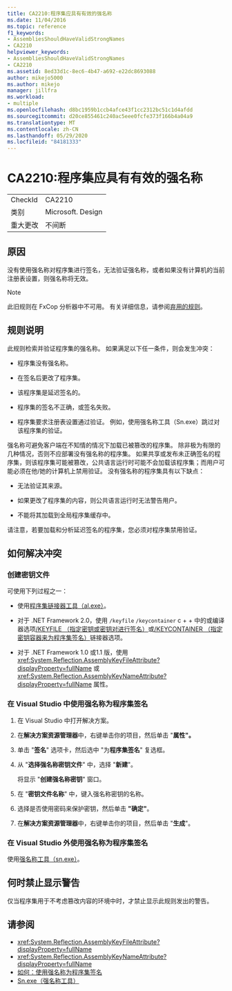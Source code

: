 ```yaml
---
title: CA2210:程序集应具有有效的强名称
ms.date: 11/04/2016
ms.topic: reference
f1_keywords:
- AssembliesShouldHaveValidStrongNames
- CA2210
helpviewer_keywords:
- AssembliesShouldHaveValidStrongNames
- CA2210
ms.assetid: 8ed33d1c-8ec6-4b47-a692-e22dc8693088
author: mikejo5000
ms.author: mikejo
manager: jillfra
ms.workload:
- multiple
ms.openlocfilehash: d8bc1959b1ccb4afce43f1cc2312bc51c1d4afdd
ms.sourcegitcommit: d20ce855461c240ac5eee0fcfe373f166b4a04a9
ms.translationtype: MT
ms.contentlocale: zh-CN
ms.lasthandoff: 05/29/2020
ms.locfileid: "84181333"
---
```

# <a name="ca2210-assemblies-should-have-valid-strong-names"></a>CA2210:程序集应具有有效的强名称

|||
|-|-|
|CheckId|CA2210|
|类别|Microsoft. Design|
|重大更改|不间断|

## <a name="cause"></a>原因
没有使用强名称对程序集进行签名，无法验证强名称，或者如果没有计算机的当前注册表设置，则强名称将无效。

> [!NOTE]
> 此旧规则在 FxCop 分析器中不可用。 有关详细信息，请参阅[弃用的规则](fxcop-rule-port-status.md#deprecated-rules)。

## <a name="rule-description"></a>规则说明

此规则检索并验证程序集的强名称。 如果满足以下任一条件，则会发生冲突：

- 程序集没有强名称。

- 在签名后更改了程序集。

- 该程序集是延迟签名的。

- 程序集的签名不正确，或签名失败。

- 程序集要求注册表设置通过验证。 例如，使用强名称工具（Sn.exe）跳过对该程序集的验证。

强名称可避免客户端在不知情的情况下加载已被篡改的程序集。 除非极为有限的几种情况，否则不应部署没有强名称的程序集。 如果共享或发布未正确签名的程序集，则该程序集可能被篡改，公共语言运行时可能不会加载该程序集；而用户可能必须在他/她的计算机上禁用验证。 没有强名称的程序集具有以下缺点：

- 无法验证其来源。

- 如果更改了程序集的内容，则公共语言运行时无法警告用户。

- 不能将其加载到全局程序集缓存中。

请注意，若要加载和分析延迟签名的程序集，您必须对程序集禁用验证。

## <a name="how-to-fix-violations"></a>如何解决冲突

### <a name="create-a-key-file"></a>创建密钥文件

可使用下列过程之一：

- 使用[程序集链接器工具（al.exe）](/dotnet/framework/tools/al-exe-assembly-linker)。

- 对于 .NET Framework 2.0，使用 `/keyfile` `/keycontainer` c + + 中的或编译器选项[/KEYFILE （指定密钥或密钥对进行签名）](/cpp/build/reference/keyfile-specify-key-or-key-pair-to-sign-an-assembly)或[/KEYCONTAINER （指定密钥容器来为程序集签名）](/cpp/build/reference/keycontainer-specify-a-key-container-to-sign-an-assembly)链接器选项。

- 对于 .NET Framework 1.0 或1.1 版，使用 <xref:System.Reflection.AssemblyKeyFileAttribute?displayProperty=fullName> 或 <xref:System.Reflection.AssemblyKeyNameAttribute?displayProperty=fullName> 属性。

### <a name="sign-your-assembly-with-a-strong-name-in-visual-studio"></a>在 Visual Studio 中使用强名称为程序集签名

1. 在 Visual Studio 中打开解决方案。

2. 在**解决方案资源管理器**中，右键单击你的项目，然后单击 "**属性"。**

3. 单击 "**签名**" 选项卡，然后选中 "为**程序集签名**" 复选框。

4. 从 "**选择强名称密钥文件**" 中，选择 "**新建**"。

   将显示 "**创建强名称密钥**" 窗口。

5. 在 "**密钥文件名称**" 中，键入强名称密钥的名称。

6. 选择是否使用密码来保护密钥，然后单击 **"确定"**。

7. 在**解决方案资源管理器**中，右键单击你的项目，然后单击 "**生成**"。

### <a name="sign-your-assembly-with-a-strong-name-outside-visual-studio"></a>在 Visual Studio 外使用强名称为程序集签名

使用[强名称工具（sn.exe）](/dotnet/framework/tools/sn-exe-strong-name-tool)。

## <a name="when-to-suppress-warnings"></a>何时禁止显示警告

仅当程序集用于不考虑篡改内容的环境中时，才禁止显示此规则发出的警告。

## <a name="see-also"></a>请参阅

- <xref:System.Reflection.AssemblyKeyFileAttribute?displayProperty=fullName>
- <xref:System.Reflection.AssemblyKeyNameAttribute?displayProperty=fullName>
- [如何：使用强名称为程序集签名](/dotnet/framework/app-domains/how-to-sign-an-assembly-with-a-strong-name)
- [Sn.exe（强名称工具）](/dotnet/framework/tools/sn-exe-strong-name-tool)
